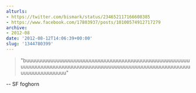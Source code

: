 ```yaml
---
alturls:
- https://twitter.com/bismark/status/234652117166608385
- https://www.facebook.com/17803937/posts/10100574912717279
archive:
- 2012-08
date: '2012-08-12T14:06:39+00:00'
slug: '1344780399'
---
```


> "buuuuuuuuuuuuuuuuuuuuuuuuuuuuuuuuuuuuuuuuuuuuuuuuuuuuuuuuuuuuuuuuuuuuuuuuuuuuuuuuuuuuuuuuuuuuuuuuuuuuuuuuuuuuuuuuuuuuuuuuuuuuu"

-- SF foghorn

